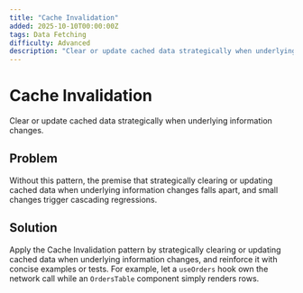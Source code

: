 ```yaml
---
title: "Cache Invalidation"
added: 2025-10-10T00:00:00Z
tags: Data Fetching
difficulty: Advanced
description: "Clear or update cached data strategically when underlying information changes."
---
```

# Cache Invalidation

Clear or update cached data strategically when underlying information changes.

## Problem

Without this pattern, the premise that strategically clearing or updating cached data when underlying information changes falls apart, and small changes trigger cascading regressions.

## Solution

Apply the Cache Invalidation pattern by strategically clearing or updating cached data when underlying information changes, and reinforce it with concise examples or tests. For example, let a `useOrders` hook own the network call while an `OrdersTable` component simply renders rows.
